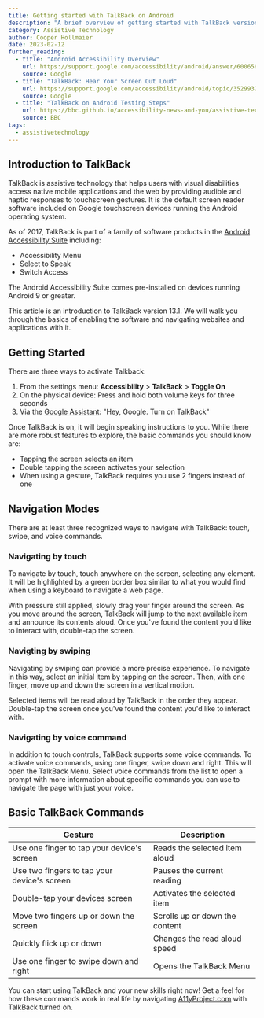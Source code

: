 ```yaml
---
title: Getting started with TalkBack on Android
description: "A brief overview of getting started with TalkBack version 13.1 on Android."
category: Assistive Technology
author: Cooper Hollmaier
date: 2023-02-12
further_reading:
  - title: "Android Accessibility Overview"
    url: https://support.google.com/accessibility/android/answer/6006564?hl=en
    source: Google
  - title: "TalkBack: Hear Your Screen Out Loud"
    url: https://support.google.com/accessibility/android/topic/3529932?hl=en&ref_topic=9078845
    source: Google
  - title: "TalkBack on Android Testing Steps"
    url: https://bbc.github.io/accessibility-news-and-you/assistive-technology/testing-steps/talkback-android.html
    source: BBC
tags:
  - assistivetechnology
---
```


## Introduction to TalkBack

TalkBack is assistive technology that helps users with visual disabilities access native mobile applications and the web by providing audible and haptic responses to touchscreen gestures. It is the default screen reader software included on Google touchscreen devices running the Android operating system.

As of 2017, TalkBack is part of a family of software products in the [Android Accessibility Suite](https://play.google.com/store/apps/details?id=com.google.android.marvin.talkback&hl=en_US&gl=US&pli=1) including:

- Accessibility Menu
- Select to Speak
- Switch Access

The Android Accessibility Suite comes pre-installed on devices running Android 9 or greater.

This article is an introduction to TalkBack version 13.1. We will walk you through the basics of enabling the software and navigating websites and applications with it.

## Getting Started

There are three ways to activate Talkback:

1. From the settings menu: **Accessibility** > **TalkBack** > **Toggle On**
2. On the physical device: Press and hold both volume keys for three seconds
3. Via the [Google Assistant](https://assistant.google.com/): "Hey, Google. Turn on TalkBack"

Once TalkBack is on, it will begin speaking instructions to you. While there are more robust features to explore, the basic commands you should know are:

- Tapping the screen selects an item
- Double tapping the screen activates your selection
- When using a gesture, TalkBack requires you use 2 fingers instead of one

## Navigation Modes

There are at least three recognized ways to navigate with TalkBack: touch, swipe, and voice commands.

### Navigating by touch

To navigate by touch, touch anywhere on the screen, selecting any element. It will be highlighted by a green border box similar to what you would find when using a keyboard to navigate a web page. 

With pressure still applied, slowly drag your finger around the screen. As you move around the screen, TalkBack will jump to the next available item and announce its contents aloud. Once you've found the content you'd like to interact with, double-tap the screen.

### Navigting by swiping

Navigating by swiping can provide a more precise experience. To navigate in this way, select an initial item by tapping on the screen. Then, with one finger, move up and down the screen in a vertical motion. 

Selected items will be read aloud by TalkBack in the order they appear. Double-tap the screen once you've found the content you'd like to interact with.

### Navigating by voice command

In addition to touch controls, TalkBack supports some voice commands. To activate voice commands, using one finger, swipe down and right. This will open the TalkBack Menu. Select voice commands from the list to open a prompt with more information about specific commands you can use to navigate the page with just your voice.

## Basic TalkBack Commands

Gesture | Description
--------|------------
Use one finger to tap your device's screen | Reads the selected item aloud
Use two fingers to tap your device's screen | Pauses the current reading
Double-tap your devices screen | Activates the selected item
Move two fingers up or down the screen | Scrolls up or down the content
Quickly flick up or down | Changes the read aloud speed
Use one finger to swipe down and right | Opens the TalkBack Menu

You can start using TalkBack and your new skills right now! Get a feel for how these commands work in real life by navigating [A11yProject.com](https://www.a11yproject.com/) with TalkBack turned on.
